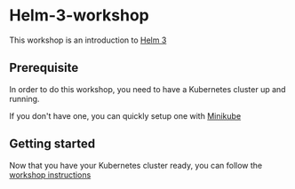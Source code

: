 # Helm-3-workshop

This workshop is an introduction to [Helm 3](https://helm.sh/)

## Prerequisite

In order to do this workshop, you need to have a Kubernetes cluster up and running.

If you don't have one, you can quickly setup one with [Minikube](https://kubernetes.io/docs/setup/learning-environment/minikube/)

## Getting started

Now that you have your Kubernetes cluster ready, you can follow the [workshop instructions](workshop.md)